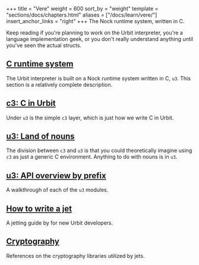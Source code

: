 +++
title = "Vere"
weight = 600
sort_by = "weight"
template = "sections/docs/chapters.html"
aliases = ["/docs/learn/vere/"]
insert_anchor_links = "right"
+++
The Nock runtime system, written in C.

Keep reading if you're planning to work on the Urbit interpreter, you're a
language implementation geek, or you don't really understand anything until
you've seen the actual structs.

## [C runtime system](@/docs/vere/runtime.md)

The Urbit interpreter is built on a Nock runtime system written
in C, `u3`.  This section is a relatively complete description.

## [c3: C in Urbit](@/docs/vere/c.md)

Under `u3` is the simple `c3` layer, which is just how we write C
in Urbit.

## [u3: Land of nouns](@/docs/vere/nouns.md)

The division between `c3` and `u3` is that you could theoretically
imagine using `c3` as just a generic C environment.  Anything to do
with nouns is in `u3`.

## [u3: API overview by prefix](@/docs/vere/api.md)

A walkthrough of each of the `u3` modules.

## [How to write a jet](@/docs/vere/jetting.md)

A jetting guide by for new Urbit developers.

## [Cryptography](@/docs/vere/cryptography.md)

References on the cryptography libraries utilized by jets.
